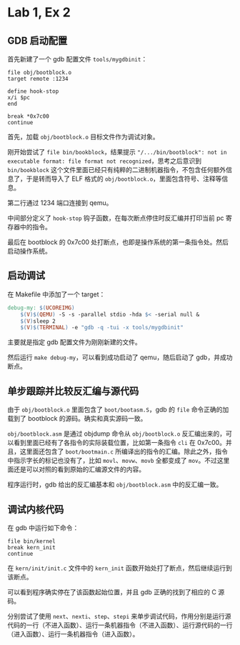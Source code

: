 # Lab 1, Ex 2

## GDB 启动配置

首先新建了一个 gdb 配置文件 `tools/mygdbinit`：

```
file obj/bootblock.o
target remote :1234

define hook-stop
x/i $pc
end

break *0x7c00
continue
```

首先，加载 `obj/bootblock.o` 目标文件作为调试对象。

刚开始尝试了 `file bin/bookblock`，结果提示 `"/.../bin/bootblock": not in executable format: file format not recognized`，思考之后意识到 `bin/bookblock` 这个文件里面已经只有纯粹的二进制机器指令，不包含任何额外信息了，于是转而导入了 ELF 格式的 `obj/bootblock.o`，里面包含符号、注释等信息。

第二行通过 1234 端口连接到 qemu。

中间部分定义了 `hook-stop` 钩子函数，在每次断点停住时反汇编并打印当前 pc 寄存器中的指令。

最后在 bootblock 的 0x7c00 处打断点，也即是操作系统的第一条指令处。然后启动操作系统。

## 启动调试

在 Makefile 中添加了一个 target：

```makefile
debug-my: $(UCOREIMG)
	$(V)$(QEMU) -S -s -parallel stdio -hda $< -serial null &
	$(V)sleep 2
	$(V)$(TERMINAL) -e "gdb -q -tui -x tools/mygdbinit"
```

主要就是指定 gdb 配置文件为刚刚新建的文件。

然后运行 `make debug-my`，可以看到成功启动了 qemu，随后启动了 gdb，并成功断点。

## 单步跟踪并比较反汇编与源代码

由于 `obj/bootblock.o` 里面包含了 `boot/bootasm.S`，gdb 的 `file` 命令正确的加载到了 bootblock 的源码。确实和真实源码一致。

`obj/bootblock.asm` 是通过 objdump 命令从 `obj/bootblock.o` 反汇编出来的，可以看到里面已经有了各指令的实际装载位置，比如第一条指令 `cli` 在 0x7c00。并且，这里面还包含了 `boot/bootmain.c` 所编译出的指令的汇编。除此之外，指令中指示字长的标记也没有了，比如 `movl`、`movw`、`movb` 全都变成了 `mov`。不过这里面还是可以对照的看到原始的汇编源文件的内容。

程序运行时，gdb 给出的反汇编基本和 `obj/bootblock.asm` 中的反汇编一致。

## 调试内核代码

在 gdb 中运行如下命令：

```
file bin/kernel
break kern_init
continue
```

在 `kern/init/init.c` 文件中的 `kern_init` 函数开始处打了断点，然后继续运行到该断点。

可以看到程序确实停在了该函数起始位置，并且 gdb 正确的找到了相应的 C 源码。

分别尝试了使用 `next`、`nexti`、`step`、`stepi` 来单步调试代码，作用分别是运行源代码的一行（不进入函数）、运行一条机器指令（不进入函数）、运行源代码的一行（进入函数）、运行一条机器指令（进入函数）。
